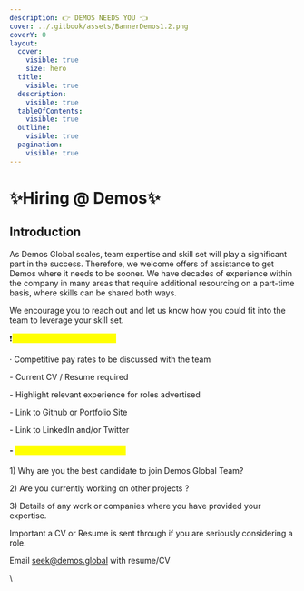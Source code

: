 ```yaml
---
description: 👉 DEMOS NEEDS YOU 👈
cover: ../.gitbook/assets/BannerDemos1.2.png
coverY: 0
layout:
  cover:
    visible: true
    size: hero
  title:
    visible: true
  description:
    visible: true
  tableOfContents:
    visible: true
  outline:
    visible: true
  pagination:
    visible: true
---
```


# ✨Hiring @ Demos✨

## Introduction

As Demos Global scales, team expertise and skill set will play a significant part in the success. Therefore, we welcome offers of assistance to get Demos where it needs to be sooner. We have decades of experience within the company in many areas that require additional resourcing on a part-time basis, where skills can be shared both ways.

We encourage you to reach out and let us know how you could fit into the team to leverage your skill set.

❗️<mark style="color:yellow;">IMPORTANT INFORMATION</mark>

·         Competitive pay rates to be discussed with the team

\-          Current CV / Resume required

\-          Highlight relevant experience for roles advertised

\-          Link to Github or Portfolio Site

\-          Link to LinkedIn and/or Twitter

#### -         <mark style="color:yellow;">Answers to these questions:</mark>

1\) Why are you the best candidate to join Demos Global Team?

&#x20;2\) Are you currently working on other projects ?

3\) Details of any work or companies where you have provided your expertise.



Important a CV or Resume is sent through if you are seriously considering a role.

Email [seek@demos.global](mailto:seek@demos.global) with resume/CV

\
